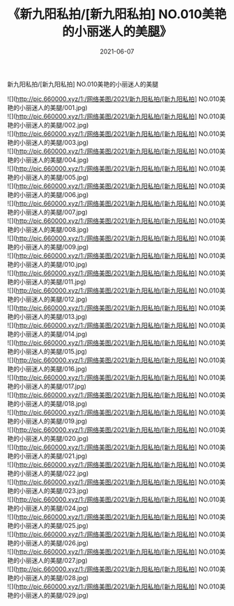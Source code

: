 ﻿---
layout: post
title:  《新九阳私拍/[新九阳私拍] NO.010美艳的小丽迷人的美腿》
date:   2021-06-07
img: http://pic.660000.xyz/1:/网络美图/2021/新九阳私拍/[新九阳私拍] NO.010美艳的小丽迷人的美腿/000.jpg
categories: [美女, 清纯, 唯美]
---

新九阳私拍/[新九阳私拍] NO.010美艳的小丽迷人的美腿

 ![](http://pic.660000.xyz/1:/网络美图/2021/新九阳私拍/[新九阳私拍] NO.010美艳的小丽迷人的美腿/001.jpg) <br>![](http://pic.660000.xyz/1:/网络美图/2021/新九阳私拍/[新九阳私拍] NO.010美艳的小丽迷人的美腿/002.jpg) <br>![](http://pic.660000.xyz/1:/网络美图/2021/新九阳私拍/[新九阳私拍] NO.010美艳的小丽迷人的美腿/003.jpg) <br>![](http://pic.660000.xyz/1:/网络美图/2021/新九阳私拍/[新九阳私拍] NO.010美艳的小丽迷人的美腿/004.jpg) <br>![](http://pic.660000.xyz/1:/网络美图/2021/新九阳私拍/[新九阳私拍] NO.010美艳的小丽迷人的美腿/005.jpg) <br>![](http://pic.660000.xyz/1:/网络美图/2021/新九阳私拍/[新九阳私拍] NO.010美艳的小丽迷人的美腿/006.jpg) <br>![](http://pic.660000.xyz/1:/网络美图/2021/新九阳私拍/[新九阳私拍] NO.010美艳的小丽迷人的美腿/007.jpg) <br>![](http://pic.660000.xyz/1:/网络美图/2021/新九阳私拍/[新九阳私拍] NO.010美艳的小丽迷人的美腿/008.jpg) <br>![](http://pic.660000.xyz/1:/网络美图/2021/新九阳私拍/[新九阳私拍] NO.010美艳的小丽迷人的美腿/009.jpg) <br>![](http://pic.660000.xyz/1:/网络美图/2021/新九阳私拍/[新九阳私拍] NO.010美艳的小丽迷人的美腿/010.jpg) <br>![](http://pic.660000.xyz/1:/网络美图/2021/新九阳私拍/[新九阳私拍] NO.010美艳的小丽迷人的美腿/011.jpg) <br>![](http://pic.660000.xyz/1:/网络美图/2021/新九阳私拍/[新九阳私拍] NO.010美艳的小丽迷人的美腿/012.jpg) <br>![](http://pic.660000.xyz/1:/网络美图/2021/新九阳私拍/[新九阳私拍] NO.010美艳的小丽迷人的美腿/013.jpg) <br>![](http://pic.660000.xyz/1:/网络美图/2021/新九阳私拍/[新九阳私拍] NO.010美艳的小丽迷人的美腿/014.jpg) <br>![](http://pic.660000.xyz/1:/网络美图/2021/新九阳私拍/[新九阳私拍] NO.010美艳的小丽迷人的美腿/015.jpg) <br>![](http://pic.660000.xyz/1:/网络美图/2021/新九阳私拍/[新九阳私拍] NO.010美艳的小丽迷人的美腿/016.jpg) <br>![](http://pic.660000.xyz/1:/网络美图/2021/新九阳私拍/[新九阳私拍] NO.010美艳的小丽迷人的美腿/017.jpg) <br>![](http://pic.660000.xyz/1:/网络美图/2021/新九阳私拍/[新九阳私拍] NO.010美艳的小丽迷人的美腿/018.jpg) <br>![](http://pic.660000.xyz/1:/网络美图/2021/新九阳私拍/[新九阳私拍] NO.010美艳的小丽迷人的美腿/019.jpg) <br>![](http://pic.660000.xyz/1:/网络美图/2021/新九阳私拍/[新九阳私拍] NO.010美艳的小丽迷人的美腿/020.jpg) <br>![](http://pic.660000.xyz/1:/网络美图/2021/新九阳私拍/[新九阳私拍] NO.010美艳的小丽迷人的美腿/021.jpg) <br>![](http://pic.660000.xyz/1:/网络美图/2021/新九阳私拍/[新九阳私拍] NO.010美艳的小丽迷人的美腿/022.jpg) <br>![](http://pic.660000.xyz/1:/网络美图/2021/新九阳私拍/[新九阳私拍] NO.010美艳的小丽迷人的美腿/023.jpg) <br>![](http://pic.660000.xyz/1:/网络美图/2021/新九阳私拍/[新九阳私拍] NO.010美艳的小丽迷人的美腿/024.jpg) <br>![](http://pic.660000.xyz/1:/网络美图/2021/新九阳私拍/[新九阳私拍] NO.010美艳的小丽迷人的美腿/025.jpg) <br>![](http://pic.660000.xyz/1:/网络美图/2021/新九阳私拍/[新九阳私拍] NO.010美艳的小丽迷人的美腿/026.jpg) <br>![](http://pic.660000.xyz/1:/网络美图/2021/新九阳私拍/[新九阳私拍] NO.010美艳的小丽迷人的美腿/027.jpg) <br>![](http://pic.660000.xyz/1:/网络美图/2021/新九阳私拍/[新九阳私拍] NO.010美艳的小丽迷人的美腿/028.jpg) <br>![](http://pic.660000.xyz/1:/网络美图/2021/新九阳私拍/[新九阳私拍] NO.010美艳的小丽迷人的美腿/029.jpg) <br>